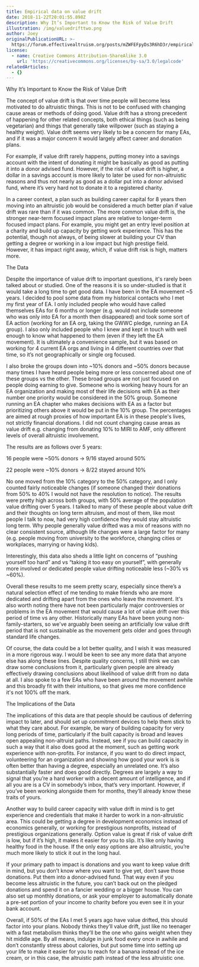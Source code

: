 ```yaml
---
title: Empirical data on value drift
date: 2018-11-22T20:01:55.898Z
description: Why It’s Important to Know the Risk of Value Drift
illustration: /img/valuedrifttwo.png
author: Joey
originalPublicationURL: >-
  https://forum.effectivealtruism.org/posts/mZWFEFpyDs3R6hD3r/empirical-data-on-value-drift
license:
  - name: Creative Commons Attribution-ShareAlike 3.0
    url: 'https://creativecommons.org/licenses/by-sa/3.0/legalcode'
relatedArticles:
  - {}
---
```

Why It’s Important to Know the Risk of Value Drift



 



The concept of value drift is that over time people will become less motivated to do altruistic things. This is not to be confused with changing cause areas or methods of doing good. Value drift has a strong precedent of happening for other related concepts, both ethical things (such as being vegetarian) and things that generally take willpower (such as staying a healthy weight). Value drift seems very likely to be a concern for many EAs, and if it was a major concern it would largely affect career and donation plans.



 



For example, if value drift rarely happens, putting money into a savings account with the intent of donating it might be basically as good as putting it into a donor advised fund. However, if the risk of value drift is higher, a dollar in a savings account is more likely to later be used for non-altruistic reasons and thus not nearly as good as a dollar put into a donor advised fund, where it’s very hard not to donate it to a registered charity.



In a career context, a plan such as building career capital for 8 years then moving into an altruistic job would be considered a much better plan if value drift was rare than if it was common. The more common value drift is, the stronger near-term focused impact plans are relative to longer-term focused impact plans. For example, you might get an entry level position at a charity and build up capacity by getting work experience. This has the potential, though not always, of being slower at building your CV than getting a degree or working in a low impact but high prestige field. However, it has impact right away, which, if value drift risk is high, matters more.



 



The Data



 



Despite the importance of value drift to important questions, it's rarely been talked about or studied. One of the reasons it is so under-studied is that it would take a long time to get good data. I have been in the EA movement ~5 years. I decided to pool some data from my historical contacts who I met my first year of EA. I only included people who would have called themselves EAs for 6 months or longer (e.g. would not include someone who was only into EA for a month then disappeared) and took some sort of EA action (working for an EA org, taking the GWWC pledge, running an EA group). I also only included people who I knew and kept in touch with well enough to know what happened to them (even if they left the EA movement). It is ultimately a convenience sample, but it was based on working for 4 current EA orgs and living in 4 different countries over that time, so it’s not geographically or single org focused.



 



I also broke the groups down into \~10% donors and \~50% donors because many times I have heard people being more or less concerned about one of these groups vs the other. These broad groups are not just focused on people doing earning to give. Someone who is working heavy hours for an EA organization and making most of their life decisions with EA as their number one priority would be considered in the 50% group. Someone running an EA chapter who makes decisions with EA as a factor but prioritizing others above it would be put in the 10% group. The percentages are aimed at rough proxies of how important EA is in these people's lives, not strictly financial donations. I did not count changing cause areas as value drift e.g. changing from donating 10% to MIRI to AMF, only different levels of overall altruistic involvement.



The results are as follows over 5 years:



16 people were ~50% donors →  9/16 stayed around 50%



22 people were ~10% donors → 8/22 stayed around 10%



No one moved from the 10% category to the 50% category, and I only counted fairly noticeable changes (if someone changed their donations from 50% to 40% I would not have the resolution to notice). The results were pretty high across both groups, with 50% average of the population value drifting over 5 years. I talked to many of these people about value drift and their thoughts on long term altruism, and most of them, like most people I talk to now, had very high confidence they would stay altruistic long term. Why people generally value drifted was a mix of reasons with no clear consistent source, although life changes were a large factor for many (e.g. people moving from university to the workforce, changing cities or workplaces, marrying or having kids).



 



Interestingly, this data also sheds a little light on concerns of “pushing yourself too hard” and vs “taking it too easy on yourself”, with generally more involved or dedicated people value drifting noticeable less (\~30% vs \~60%).



Overall these results to me seem pretty scary, especially since there’s a natural selection effect of me tending to make friends who are more dedicated and drifting apart from the ones who leave the movement. It's also worth noting there have not been particularly major controversies or problems in the EA movement that would cause a lot of value drift over this period of time vs any other. Historically many EAs have been young non-family-starters, so we've arguably been seeing an artificially low value drift period that is not sustainable as the movement gets older and goes through standard life changes.



 



Of course, the data could be a lot better quality, and I wish it was measured in a more rigorous way. I would be keen to see any more data that anyone else has along these lines. Despite quality concerns, I still think we can draw some conclusions from it, particularly given people are already effectively drawing conclusions about likelihood of value drift from no data at all. I also spoke to a few EAs who have been around the movement awhile and this broadly fit with their intuitions, so that gives me more confidence it's not 100% off the mark.



 



The Implications of the Data



 



The implications of this data are that people should be cautious of deferring impact to later, and should set up commitment devices to help them stick to what they care about. For example, be wary of building capacity for very long periods of time, particularly if the built capacity is broad and leaves open appealing non-altruist paths. Instead, see if you can build capacity in such a way that it also does good at the moment, such as getting work experience with non-profits. For instance, if you want to do direct impact, volunteering for an organization and showing how good your work is is often better than having a degree, especially an unrelated one. It’s also substantially faster and does good directly. Degrees are largely a way to signal that you’re a hard worker with a decent amount of intelligence, and if all you are is a CV in somebody’s inbox, that’s very important. However, if you’ve been working alongside them for months, they’ll already know these traits of yours.



 



Another way to build career capacity with value drift in mind is to get experience and credentials that make it harder to work in a non-altruistic area. This could be getting a degree in development economics instead of economics generally, or working for prestigious nonprofits, instead of prestigious organizations generally. Option value is great if risk of value drift is low, but if it’s high, it makes it easier for you to slip. It’s like only having healthy food in the house. If the only easy options are also altruistic, you’re much more likely to stick it out in the long haul.



 



If your primary path to impact is donations and you want to keep value drift in mind, but you don’t know where you want to give yet, don’t save those donations. Put them into a donor-advised fund. That way even if you become less altruistic in the future, you can’t back out on the pledged donations and spend it on a fancier wedding or a bigger house. You can also set up monthly donations, or ask your employer to automatically donate a pre-set portion of your income to charity before you even see it in your bank account.



 



Overall, if 50% of the EAs I met 5 years ago have value drifted, this should factor into your plans. Nobody thinks they’ll value drift, just like no teenager with a fast metabolism thinks they’ll be the one who gains weight when they hit middle age. By all means, indulge in junk food every once in awhile and don’t constantly stress about calories, but put some time into setting up your life to make it easier for you to reach for a banana instead of the ice cream, or in this case, the altruistic path instead of the less altruistic one.
